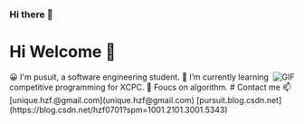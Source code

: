 ### Hi there 👋

<!--
**unique-pure/unique-pure** is a ✨ _special_ ✨ repository because its `README.md` (this file) appears on your GitHub profile.

Here are some ideas to get you started:

- 🔭 I’m currently working on ...
- 🌱 I’m currently learning ...
- 👯 I’m looking to collaborate on ...
- 🤔 I’m looking for help with ...
- 💬 Ask me about ...
- 📫 How to reach me: ...
- 😄 Pronouns: ...
- ⚡ Fun fact: ...
-->
# Hi Welcome 👋
<img align="right" alt="GIF" src="https://github.com/unique-pure/unique-puremaster/snail_linux.jpg" />
😀 I'm pusuit, a software engineering student.
🌱 I’m currently learning competitive programming for XCPC.
💫 Foucs on algorithm.
# Contact me 📫
  [unique.hzf.@gmail.com](unique.hzf@gmail.com)
  [pursuit.blog.csdn.net](https://blog.csdn.net/hzf0701?spm=1001.2101.3001.5343)
  
